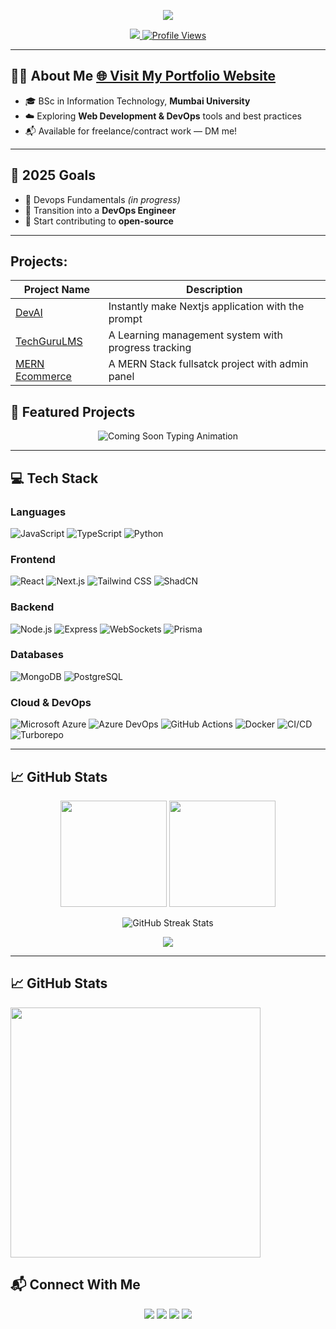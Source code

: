 
<p align="center">
  <img src="https://capsule-render.vercel.app/api?type=waving&color=d3a6ef&height=200&section=header&text=Welcome%20to%20Saurabh%27s%20GitHub!&fontColor=ffffff&fontSize=30&fontAlign=50&fontAlignY=40"/>
</p>

<!-- Portfolio and View Count -->
<p align="center">
  <a href="https://x.com/Tech_KeenMe" target="_blank">
    <img src="https://img.shields.io/badge/Twitter-1DA1F2?style=for-the-badge&logo=twitter&logoColor=white" />
  </a>
  <a href="#">
    <img src="https://komarev.com/ghpvc/?username=saurabh-shukla1&label=Profile%20views&color=0e75b6&style=for-the-badge" alt="Profile Views" />
  </a>
</p>


---

## 🙋‍♂️ About Me <a href="https://profile-saurabh-shukla1s-projects.vercel.app/" target="_blank"><strong>🌐 Visit My Portfolio Website</strong></a>  

- 🎓 BSc in Information Technology, **Mumbai University**
- ☁️ Exploring **Web Development & DevOps** tools and best practices
- 📬 Available for freelance/contract work — DM me!

---

## 🎯 2025 Goals

- 🔄 Devops Fundamentals *(in progress)*   
- 🚀 Transition into a  **DevOps Engineer**  
- 🌱 Start contributing to **open-source**

---

## Projects:

| Project Name | Description |
|--------------|-------------|
| [DevAI](https://devai-s.vercel.app/) | Instantly make Nextjs application with the prompt |
| [TechGuruLMS](https://github.com/Saurabh-shukla1/TechGuru-LMS) | A Learning management system with progress tracking |
| [MERN Ecommerce](https://github.com/Saurabh-shukla1/MERN-Ecommerce) | A MERN Stack fullsatck project with admin panel |

## 🚀 Featured Projects

<p align="center">
  <img src="https://readme-typing-svg.herokuapp.com?font=Fira+Code&weight=800&size=24&pause=1000&color=0e72ec&center=true&vCenter=true&width=600&lines=🚧+Projects+Coming+Soon...+Stay+Tuned!+🚀" alt="Coming Soon Typing Animation" />
</p>

---

## 💻 Tech Stack

### Languages
![JavaScript](https://img.shields.io/badge/JavaScript-F7DF1E?style=for-the-badge&logo=javascript&logoColor=black)
![TypeScript](https://img.shields.io/badge/TypeScript-007ACC?style=for-the-badge&logo=typescript&logoColor=white)
![Python](https://img.shields.io/badge/Python-3776AB?style=for-the-badge&logo=python&logoColor=white)

### Frontend
![React](https://img.shields.io/badge/React-20232A?style=for-the-badge&logo=react&logoColor=61DAFB)
![Next.js](https://img.shields.io/badge/Next.js-000000?style=for-the-badge&logo=nextdotjs&logoColor=white)
![Tailwind CSS](https://img.shields.io/badge/Tailwind-06B6D4?style=for-the-badge&logo=tailwindcss&logoColor=white)
![ShadCN](https://img.shields.io/badge/ShadCN-000000?style=for-the-badge&logo=vercel&logoColor=white)

### Backend
![Node.js](https://img.shields.io/badge/Node.js-339933?style=for-the-badge&logo=node.js&logoColor=white)
![Express](https://img.shields.io/badge/Express-000000?style=for-the-badge&logo=express&logoColor=white)
![WebSockets](https://img.shields.io/badge/WebSockets-F00000?style=for-the-badge&logo=websockets&logoColor=white)
![Prisma](https://img.shields.io/badge/Prisma-2D3748?style=for-the-badge&logo=prisma&logoColor=white)

### Databases
![MongoDB](https://img.shields.io/badge/MongoDB-4EA94B?style=for-the-badge&logo=mongodb&logoColor=white)
![PostgreSQL](https://img.shields.io/badge/PostgreSQL-4169E1?style=for-the-badge&logo=postgresql&logoColor=white)

### Cloud & DevOps
![Microsoft Azure](https://img.shields.io/badge/Azure-0078D4?style=for-the-badge&logo=microsoft-azure&logoColor=white)
![Azure DevOps](https://img.shields.io/badge/Azure%20DevOps-0078D7?style=for-the-badge&logo=azuredevops&logoColor=white)
![GitHub Actions](https://img.shields.io/badge/GitHub%20Actions-2088FF?style=for-the-badge&logo=github-actions&logoColor=white)
![Docker](https://img.shields.io/badge/Docker-2496ED?style=for-the-badge&logo=docker&logoColor=white)
![CI/CD](https://img.shields.io/badge/CI%2FCD-blue?style=for-the-badge&logo=gitlab&logoColor=white)
![Turborepo](https://img.shields.io/badge/Turborepo-000000?style=for-the-badge&logo=turbo&logoColor=white)

---

## 📈 GitHub Stats

<div align="center">
  <img src="https://github-readme-stats.vercel.app/api?username=saurabh-shukla1&show_icons=true&theme=radical&count_private=true" height="170px"/>
  <img src="https://github-readme-stats.vercel.app/api/top-langs/?username=saurabh-shukla1&layout=compact&theme=radical" height="170px"/>
</div>

<p align="center">
  <img src="https://streak-stats.demolab.com/?user=saurabh-shukla1&theme=black-ice&hide_border=true" alt="GitHub Streak Stats"/>
</p>

<p align="center">
  <img src="https://github-profile-summary-cards.vercel.app/api/cards/profile-details?username=saurabh-shukla1&theme=github_dark"/>
</p>

---

## 📈 GitHub Stats

  <a href="https://leetcode.com/Saurabhshukla1/" align="center">
    <img src="https://leetcard.jacoblin.cool/Saurabhshukla1?theme=dark" width="400" />
  </a>

## 📬 Connect With Me

<p align="center">
  <a href="https://github.com/saurabh-shukla1"><img src="https://img.shields.io/badge/GitHub-100000?style=for-the-badge&logo=github&logoColor=white"/></a>
  <a href="https://www.linkedin.com/in/saurabh-shukla11/"><img src="https://img.shields.io/badge/LinkedIn-0A66C2?style=for-the-badge&logo=linkedin&logoColor=white"/></a>
  <a href="https://x.com/Tech_KeenMe"><img src="https://img.shields.io/badge/x-1DA1F2?style=for-the-badge&logo=twitter&logoColor=white"/></a>
  <a href="https://www.instagram.com/saurabh_.shukla/"><img src="https://img.shields.io/badge/Instagram-E4405F?style=for-the-badge&logo=instagram&logoColor=white"/></a>
</p>
